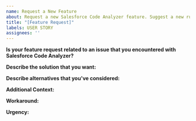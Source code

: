 ```yaml
---
name: Request a New Feature
about: Request a new Salesforce Code Analyzer feature. Suggest a new rule or an additional engine.
title: "[Feature Request]"
labels: USER STORY
assignees: ''
---
```


**Is your feature request related to an issue that you encountered with Salesforce Code Analyzer?**
<!--Provide a clear and concise description of what the problem is. Example: When I run `scanner:run:describe`, I want to see a sorted list of commands.-->

**Describe the solution that you want:**
<!--Describe the clear and concise description of the result that you expect from your feature request.-->

**Describe alternatives that you've considered:**
<!--Describe any alternative solutions or features you've considered.-->

**Additional Context:**
<!--Give us any other context or screenshots about your feature request.-->

**Workaround:**
<!--Are there any current Code Analyzer or Graph Engine existing capabilities that match or are similar to your feature request?-->

**Urgency:**
<!--If we can implement your feature, how soon would you like to use this feature? Choose from: Nice to have, Highly Beneficial, or Can't Live Without It.-->

